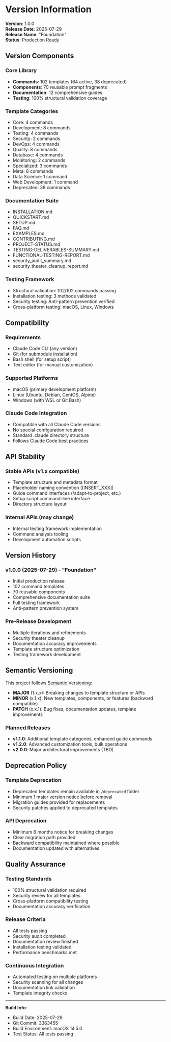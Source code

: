 # Version Information

**Version**: 1.0.0  
**Release Date**: 2025-07-29  
**Release Name**: "Foundation"  
**Status**: Production Ready

## Version Components

### Core Library
- **Commands**: 102 templates (64 active, 38 deprecated)
- **Components**: 70 reusable prompt fragments
- **Documentation**: 12 comprehensive guides
- **Testing**: 100% structural validation coverage

### Template Categories
- Core: 4 commands
- Development: 8 commands  
- Testing: 4 commands
- Security: 2 commands
- DevOps: 4 commands
- Quality: 8 commands
- Database: 4 commands
- Monitoring: 2 commands
- Specialized: 3 commands
- Meta: 8 commands
- Data Science: 1 command
- Web Development: 1 command
- Deprecated: 38 commands

### Documentation Suite
- INSTALLATION.md
- QUICKSTART.md
- SETUP.md
- FAQ.md
- EXAMPLES.md
- CONTRIBUTING.md
- PROJECT-STATUS.md
- TESTING-DELIVERABLES-SUMMARY.md
- FUNCTIONAL-TESTING-REPORT.md
- security_audit_summary.md
- security_theater_cleanup_report.md

### Testing Framework
- Structural validation: 102/102 commands passing
- Installation testing: 3 methods validated
- Security testing: Anti-pattern prevention verified
- Cross-platform testing: macOS, Linux, Windows

## Compatibility

### Requirements
- Claude Code CLI (any version)
- Git (for submodule installation)
- Bash shell (for setup script)
- Text editor (for manual customization)

### Supported Platforms
- macOS (primary development platform)
- Linux (Ubuntu, Debian, CentOS, Alpine)
- Windows (with WSL or Git Bash)

### Claude Code Integration
- Compatible with all Claude Code versions
- No special configuration required
- Standard .claude directory structure
- Follows Claude Code best practices

## API Stability

### Stable APIs (v1.x compatible)
- Template structure and metadata format
- Placeholder naming convention ([INSERT_XXX])
- Guide command interfaces (/adapt-to-project, etc.)
- Setup script command-line interface
- Directory structure layout

### Internal APIs (may change)
- Internal testing framework implementation
- Command analysis tooling
- Development automation scripts

## Version History

### v1.0.0 (2025-07-29) - "Foundation"
- Initial production release
- 102 command templates
- 70 reusable components
- Comprehensive documentation suite
- Full testing framework
- Anti-pattern prevention system

### Pre-Release Development
- Multiple iterations and refinements
- Security theater cleanup
- Documentation accuracy improvements
- Template structure optimization
- Testing framework development

## Semantic Versioning

This project follows [Semantic Versioning](https://semver.org/):

- **MAJOR** (1.x.x): Breaking changes to template structure or APIs
- **MINOR** (x.1.x): New templates, components, or features (backward compatible)
- **PATCH** (x.x.1): Bug fixes, documentation updates, template improvements

### Planned Releases
- **v1.1.0**: Additional template categories, enhanced guide commands
- **v1.2.0**: Advanced customization tools, bulk operations
- **v2.0.0**: Major architectural improvements (TBD)

## Deprecation Policy

### Template Deprecation
- Deprecated templates remain available in `/deprecated` folder
- Minimum 1 major version notice before removal
- Migration guides provided for replacements
- Security patches applied to deprecated templates

### API Deprecation  
- Minimum 6 months notice for breaking changes
- Clear migration path provided
- Backward compatibility maintained where possible
- Documentation updated with alternatives

## Quality Assurance

### Testing Standards
- 100% structural validation required
- Security review for all templates
- Cross-platform compatibility testing
- Documentation accuracy verification

### Release Criteria
- All tests passing
- Security audit completed
- Documentation review finished
- Installation testing validated
- Performance benchmarks met

### Continuous Integration
- Automated testing on multiple platforms
- Security scanning for all changes
- Documentation link validation
- Template integrity checks

---

**Build Info**:
- Build Date: 2025-07-29
- Git Commit: 3363455
- Build Environment: macOS 14.5.0
- Test Status: All tests passing